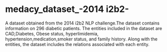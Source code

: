 # medacy_dataset_-2014 i2b2-


A dataset obtained from the 2014 i2b2 NLP challenge.The dataset contains information on 296 diabetic patients.
The entities included in the dataset are CAD,Diabetes, Obese status, hyperlimidemia, hypertension,medication,smoker status, and family history. 
Along with the entities, the dataset includes the relations associated with each entity. 
